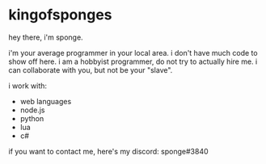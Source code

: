 # kingofsponges
hey there, i'm sponge.

i'm your average programmer in your local area. i don't have much code to show off here.
i am a hobbyist programmer, do not try to actually hire me. i can collaborate with you, but not be your "slave".

i work with:
- web languages
- node.js
- python
- lua
- c#

if you want to contact me, here's my discord: sponge#3840
